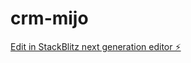 # crm-mijo

[Edit in StackBlitz next generation editor ⚡️](https://stackblitz.com/~/github.com/stokry/crm-mijo)